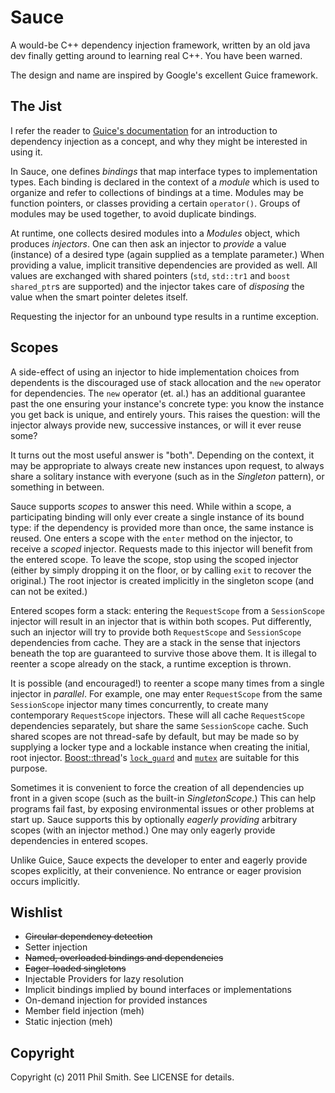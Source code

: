 # Sauce #

A would-be C++ dependency injection framework, written by an old java dev finally getting around to learning real C++.  You have been warned.

The design and name are inspired by Google's excellent Guice framework.

## The Jist ##

I refer the reader to [Guice's documentation](http://code.google.com/docreader/#p=google-guice&s=google-guice&t=Motivation) for an introduction to dependency injection as a concept, and why they might be interested in using it.

In Sauce, one defines _bindings_ that map interface types to implementation types.  Each binding is declared in the context of a _module_ which is used to organize and refer to collections of bindings at a time.  Modules may be function pointers, or classes providing a certain `operator()`.  Groups of modules may be used together, to avoid duplicate bindings.

At runtime, one collects desired modules into a _Modules_ object, which produces _injectors_.  One can then ask an injector to _provide_ a value (instance) of a desired type (again supplied as a template parameter.)  When providing a value, implicit transitive dependencies are provided as well.  All values are exchanged with shared pointers (`std`, `std::tr1` and `boost` `shared_ptr`s are supported) and the injector takes care of _disposing_ the value when the smart pointer deletes itself.

Requesting the injector for an unbound type results in a runtime exception.

## Scopes ##

A side-effect of using an injector to hide implementation choices from dependents is the discouraged use of stack allocation and the `new` operator for dependencies.  The `new` operator (et. al.) has an additional guarantee past the one ensuring your instance's concrete type: you know the instance you get back is unique, and entirely yours.  This raises the question: will the injector always provide new, successive instances, or will it ever reuse some?

It turns out the most useful answer is "both".  Depending on the context, it may be appropriate to always create new instances upon request, to always share a solitary instance with everyone (such as in the _Singleton_ pattern), or something in between.

Sauce supports _scopes_ to answer this need.  While within a scope, a participating binding will only ever create a single instance of its bound type: if the dependency is provided more than once, the same instance is reused.  One enters a scope with the `enter` method on the injector, to receive a _scoped_ injector.  Requests made to this injector will benefit from the entered scope.  To leave the scope, stop using the scoped injector (either by simply dropping it on the floor, or by calling `exit` to recover the original.)  The root injector is created implicitly in the singleton scope (and can not be exited.)

Entered scopes form a stack: entering the `RequestScope` from a `SessionScope` injector will result in an injector that is within both scopes.  Put differently, such an injector will try to provide both `RequestScope` and `SessionScope` dependencies from cache.  They are a stack in the sense that injectors beneath the top are guaranteed to survive those above them.  It is illegal to reenter a scope already on the stack, a runtime exception is thrown.

It is possible (and encouraged!) to reenter a scope many times from a single injector in _parallel_.  For example, one may enter `RequestScope` from the same `SessionScope` injector many times concurrently, to create many contemporary `RequestScope` injectors.  These will all cache `RequestScope` dependencies separately, but share the same `SessionScope` cache.  Such shared scopes are not thread-safe by default, but may be made so by supplying a locker type and a lockable instance when creating the initial, root injector.  [Boost::thread](http://www.boost.org/doc/libs/1_47_0/doc/html/thread.html)'s [`lock_guard`](http://www.boost.org/doc/libs/1_47_0/doc/html/thread/synchronization.html#thread.synchronization.locks.lock_guard) and [`mutex`](http://www.boost.org/doc/libs/1_47_0/doc/html/thread/synchronization.html#thread.synchronization.mutex_types.mutex) are suitable for this purpose.

Sometimes it is convenient to force the creation of all dependencies up front in a given scope (such as the built-in _SingletonScope_.)  This can help programs fail fast, by exposing environmental issues or other problems at start up.  Sauce supports this by optionally _eagerly providing_ arbitrary scopes (with an injector method.)  One may only eagerly provide dependencies in entered scopes.

Unlike Guice, Sauce expects the developer to enter and eagerly provide scopes explicitly, at their convenience.  No entrance or eager provision occurs implicitly.

## Wishlist ##

* ~~Circular dependency detection~~
* Setter injection
* ~~Named, overloaded bindings and dependencies~~
* ~~Eager-loaded singletons~~
* Injectable Providers for lazy resolution
* Implicit bindings implied by bound interfaces or implementations
* On-demand injection for provided instances
* Member field injection (meh)
* Static injection (meh)

## Copyright ##

Copyright (c) 2011 Phil Smith. See LICENSE for details.
